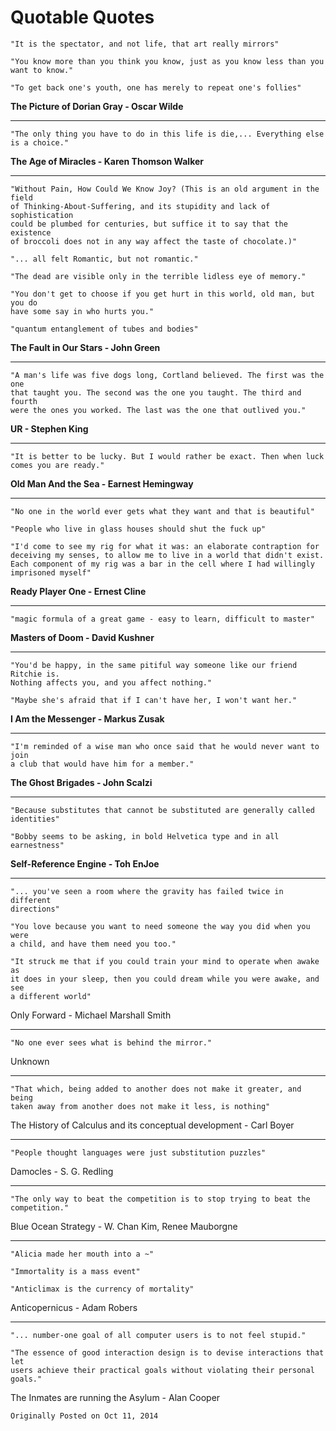 Quotable Quotes
===============


    "It is the spectator, and not life, that art really mirrors"

    "You know more than you think you know, just as you know less than you want to know."

    "To get back one's youth, one has merely to repeat one's follies"

**The Picture of Dorian Gray - Oscar Wilde**

---

    "The only thing you have to do in this life is die,... Everything else is a choice."

**The Age of Miracles - Karen Thomson Walker**

---

    "Without Pain, How Could We Know Joy? (This is an old argument in the field
    of Thinking-About-Suffering, and its stupidity and lack of sophistication
    could be plumbed for centuries, but suffice it to say that the existence
    of broccoli does not in any way affect the taste of chocolate.)"

    "... all felt Romantic, but not romantic."

    "The dead are visible only in the terrible lidless eye of memory."

    "You don't get to choose if you get hurt in this world, old man, but you do
    have some say in who hurts you."

    "quantum entanglement of tubes and bodies"

**The Fault in Our Stars - John Green**

---

    "A man's life was five dogs long, Cortland believed. The first was the one
    that taught you. The second was the one you taught. The third and fourth
    were the ones you worked. The last was the one that outlived you."

**UR - Stephen King**

---

    "It is better to be lucky. But I would rather be exact. Then when luck
    comes you are ready."

**Old Man And the Sea - Earnest Hemingway**

---

    "No one in the world ever gets what they want and that is beautiful"

    "People who live in glass houses should shut the fuck up"

    "I'd come to see my rig for what it was: an elaborate contraption for
    deceiving my senses, to allow me to live in a world that didn't exist.
    Each component of my rig was a bar in the cell where I had willingly
    imprisoned myself"

**Ready Player One - Ernest Cline**

---

    "magic formula of a great game - easy to learn, difficult to master"

**Masters of Doom - David Kushner**

---

    "You'd be happy, in the same pitiful way someone like our friend Ritchie is.
    Nothing affects you, and you affect nothing."

    "Maybe she's afraid that if I can't have her, I won't want her."

**I Am the Messenger - Markus Zusak**

---

    "I'm reminded of a wise man who once said that he would never want to join
    a club that would have him for a member."

**The Ghost Brigades - John Scalzi**

---

    "Because substitutes that cannot be substituted are generally called identities"

    "Bobby seems to be asking, in bold Helvetica type and in all earnestness"

**Self-Reference Engine - Toh EnJoe**

---

    "... you've seen a room where the gravity has failed twice in different
    directions"

    "You love because you want to need someone the way you did when you were
    a child, and have them need you too."

    "It struck me that if you could train your mind to operate when awake as
    it does in your sleep, then you could dream while you were awake, and see
    a different world"

Only Forward - Michael Marshall Smith

---

    "No one ever sees what is behind the mirror."

Unknown

---

    "That which, being added to another does not make it greater, and being
    taken away from another does not make it less, is nothing"

The History of Calculus and its conceptual development - Carl Boyer

---

    "People thought languages were just substitution puzzles"

Damocles - S. G. Redling

---

    "The only way to beat the competition is to stop trying to beat the competition."

Blue Ocean Strategy - W. Chan Kim, Renee Mauborgne

---

    "Alicia made her mouth into a ~"

    "Immortality is a mass event"

    "Anticlimax is the currency of mortality"

Anticopernicus - Adam Robers

---

    "... number-one goal of all computer users is to not feel stupid."

    "The essence of good interaction design is to devise interactions that let
    users achieve their practical goals without violating their personal goals."

The Inmates are running the Asylum - Alan Cooper


`Originally Posted on Oct 11, 2014`


